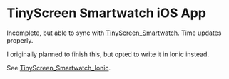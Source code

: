 TinyScreen Smartwatch iOS App
=============================

Incomplete, but able to sync with [TinyScreen_Smartwatch](https://codebender.cc/sketch:91833#TinyScreen_Smartwatch.ino). Time updates properly.

I originally planned to finish this, but opted to write it in Ionic instead.

See [TinyScreen_Smartwatch_Ionic](https://github.com/baritonehands/TinyScreen_Smartwatch_Ionic).
